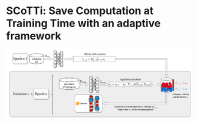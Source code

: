 
# SCoTTi: Save Computation at Training Time with an adaptive framework
![process](./Fig/process.png)
